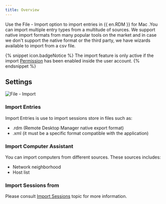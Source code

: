 ```yaml
---
title: Overview
---
```

Use the File - Import option to import entries in {{ en.RDM }} for Mac .You can import multiple entry types from a multitude of sources. We support native import formats from many popular tools on the market and in case we don&apos;t support the native format or the third party, we have wizards available to import from a csv file. 

{% snippet icon.badgeNotice %} 
The import feature is only active if the import [Permission](/rdm/mac/commands/administration/user-management/permissions/) has been enabled inside the user account. 
{% endsnippet %}
 
## Settings 

![File - Import](/img/en/rdm/mac/clip10313.png) 

### Import Entries 

Import Entries is use to import sessions store in files such as:  

* .rdm (Remote Desktop Manager native export format)  
* .xml (it must be a specific format compatible with the application)  

### Import Computer Assistant 

You can import computers from different sources. These sources includes:  

* Network neighborhood  
* Host list  

### Import Sessions from 

Please consult [Import Sessions](/rdm/mac/commands/file/import/sessions/) topic for more information. 

